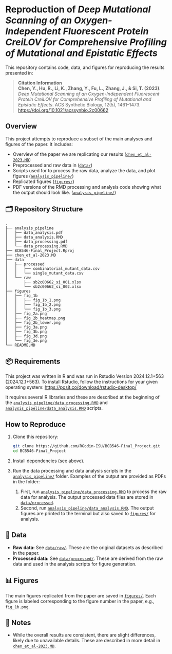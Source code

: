 # Reproduction of *Deep Mutational Scanning of an Oxygen-Independent Fluorescent Protein CreiLOV for Comprehensive Profiling of Mutational and Epistatic Effects*

This repository contains code, data, and figures for reproducing the results presented in:

> **Citation Information**  
**Chen, Y., Hu, R., Li, K., Zhang, Y., Fu, L., Zhang, J., & Si, T. (2023)**. *Deep Mutational Scanning of an Oxygen-Independent Fluorescent Protein CreiLOV for Comprehensive Profiling of Mutational and Epistatic Effects*. ACS Synthetic Biology, 12(5), 1461–1473. https://doi.org/10.1021/acssynbio.2c00662


## Overview

This project attempts to reproduce a subset of the main analyses and figures of the paper. It includes:

- Overview of the paper we are replicating our results ([`chen_et_al-2023.MD`](chen_et_al-2023.MD))
- Preprocessed and raw data in ([`data/`](data/))
- Scripts used for to process the raw data, analyze the data, and plot figures ([`analysis_pipeline/`](analysis_pipeline/))
- Replicated figures ([`figures/`](figures/))
- PDF versions of the RMD processing and analysis code showing what the output should look like. ([`analysis_pipeline/`](analysis_pipeline/)) 

## 🗂️ Repository Structure

```
.
├── analysis_pipeline
│   ├── data_analysis.pdf
│   ├── data_analysis.RMD
│   ├── data_processing.pdf
│   └── data_processing.RMD
├── BCB546-Final_Project.Rproj
├── chen_et_al-2023.MD
├── data
│   ├── processed
│   │   ├── combinatorial_mutant_data.csv
│   │   └── single_mutant_data.csv
│   └── raw
│       ├── sb2c00662_si_001.xlsx
│       └── sb2c00662_si_002.xlsx
├── figures
│   ├── fig_1b
│   │   ├── fig_1b_1.png
│   │   ├── fig_1b_2.png
│   │   └── fig_1b_3.png
│   ├── fig_2a.png
│   ├── fig_2b_heatmap.png
│   ├── fig_2b_lower.png
│   ├── fig_3a.png
│   ├── fig_3b.png
│   ├── fig_3d.png
│   └── fig_3e.png
└── README.MD
```

## 📦 Requirements

This project was written in R and was run in Rstudio Version 2024.12.1+563 (2024.12.1+563). To install Rstudio, follow the instructions for your given operating system: https://posit.co/download/rstudio-desktop/


It requires several R libraries and these are described at the beginning of the [`analysis_pipeline/data_processing.RMD`](analysis_pipeline/data_processing.RMD) and [`analysis_pipeline/data_analysis.RMD`](analysis_pipeline/data_analysis.RMD) scripts.


## How to Reproduce

1. Clone this repository:

   ```bash
   git clone https://github.com/RGodin-ISU/BCB546-Final_Project.git
   cd BCB546-Final_Project
   ```

2. Install dependencies (see above).

3. Run the data processing and data analysis scripts in the [`analysis_pipeline/`](analysis_pipeline/) folder. Examples of the output are provided as PDFs in the folder:
   1. First, run [`analysis_pipeline/data_processing.RMD`](analysis_pipeline/data_processing.RMD) to process the raw data for analysis. The output processed data files are stored in [`data/processed`](data/processed).
   2. Second, run [`analysis_pipeline/data_analysis.RMD`](analysis_pipeline/data_analysis.RMD). The output figures are printed to the terminal but also saved to [`figures/`](figures/) for analysis.

## 📁 Data

- **Raw data:** See [`data/raw/`](data/raw/). These are the original datasets as described in the paper.
- **Processed data:** See [`data/processed/`](data/processed/). These are derived from the raw data and used in the analysis scripts for figure generation.

## 📊 Figures

The main figures replicated from the paper are saved in [`figures/`](figures/). Each figure is labeled corresponding to the figure number in the paper, e.g., `fig_1b.png`.

## 📝 Notes

- While the overall results are consistent, there are slight differences, likely due to unavailable details. These are described in more detail in [`chen_et_al-2023.MD`](chen_et_al-2023.MD).

